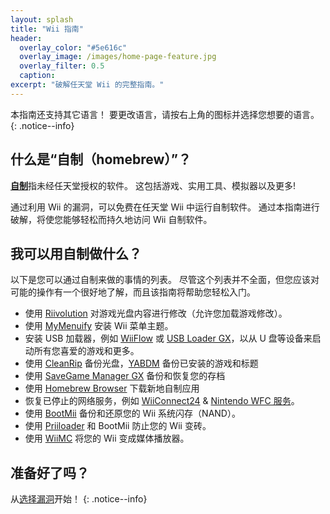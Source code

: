 ```yaml
---
layout: splash
title: "Wii 指南"
header:
  overlay_color: "#5e616c"
  overlay_image: /images/home-page-feature.jpg
  overlay_filter: 0.5
  caption:
excerpt: "破解任天堂 Wii 的完整指南。"
---
```


本指南还支持其它语言！ 要更改语言，请按右上角的图标并选择您想要的语言。
{: .notice--info}

## 什么是“自制（homebrew）”？

[**自制**](https://en.wikipedia.org/wiki/Homebrew_(video_games))指未经任天堂授权的软件。 这包括游戏、实用工具、模拟器以及更多!

通过利用 Wii 的漏洞，可以免费在任天堂 Wii 中运行自制软件。 通过本指南进行破解，将使您能够轻松而持久地访问 Wii 自制软件。

## 我可以用自制做什么？

以下是您可以通过自制来做的事情的列表。 尽管这个列表并不全面，但您应该对可能的操作有一个很好地了解，而且该指南将帮助您轻松入门。

- 使用 [Riivolution](riivolution) 对游戏光盘内容进行修改（允许您加载游戏修改）。
- 使用 [MyMenuify](themes) 安装 Wii 菜单主题。
- 安装 USB 加载器，例如 [WiiFlow](wiiflow) 或 [USB Loader GX](usbloadergx)，以从 U 盘等设备来启动所有您喜爱的游戏和更多。
- 使用 [CleanRip](/dump-games) 备份光盘，[YABDM](dump-wads) 备份已安装的游戏和标题
- 使用 [SaveGame Manager GX](https://wiidatabase.de/downloads/wii-tools/savegame-manager-gx-beta/) 备份和恢复您的存档
- 使用 [Homebrew Browser](hbb) 下载新地自制应用
- 恢复已停止的网络服务，例如 [WiiConnect24](riiconnect24) & [Nintendo WFC 服务](wiimmfi)。
- 使用 [BootMii](bootmii) 备份和还原您的 Wii 系统闪存（NAND）。
- 使用 [Priiloader](priiloader) 和 BootMii 防止您的 Wii 变砖。
- 使用 [WiiMC](https://oscwii.org/library/app/wiimc-ss) 将您的 Wii 变成媒体播放器。


## 准备好了吗？

从[选择漏洞](get-started)开始！
{: .notice--info}
